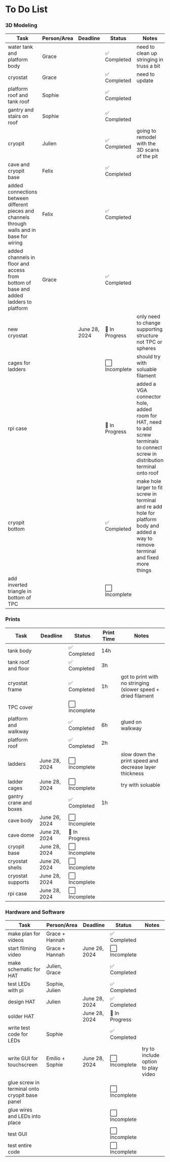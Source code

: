# To Do List

### 3D Modeling

| Task             | Person/Area      | Deadline   | Status          | Notes|
|------------------|------------------|------------|-----------------|------|
| water tank and platform body | Grace   |  |✅ Completed  |need to clean up stringing in truss a bit|
|  cryostat | Grace    |  |✅ Completed    | need to update  |
| platform roof and tank roof| Sophie |  | ✅ Completed    | |
| gantry and stairs on roof | Sophie |   | ✅ Completed |  |
| cryopit | Julien|   | ✅ Completed | going to remodel with the 3D scans of the pit |
| cave and cryopit base | Felix |   | ✅ Completed | |
| added connections between different pieces and channels through walls and in base for wiring | Felix |   | ✅ Completed |  |
| added channels in floor and access from bottom of base and added ladders to platform| Grace|   | ✅ Completed |  |
| new cryostat | | June 28, 2024 | 🔄 In Progress | only need to change supporting structure not TPC or spheres|
| cages for ladders |   | | ⬜️ Incomplete | should try with soluable filament |
| rpi case |  |  |🔄 In Progress | added a VGA connector hole, added room for HAT, need to add screw terminals to connect screw in distribution terminal onto roof |
| cryopit bottom | | |✅ Completed  | make hole larger to fit screw in terminal and re add hole for platform body and added a way to remove terminal and fixed more things |
| add inverted triangle in bottom of TPC | | | ⬜️ Incomplete |  |

### Prints

| Task             | Deadline   | Status          | Print Time| Notes|
|------------------|------------|-----------------|-----------|------|
| tank body        |            | ✅ Completed | 14h|  |
| tank roof and floor |  | ✅ Completed | 3h |  |
| cryostat frame   |            |✅ Completed   | 1h | got to print with no stringing (slower speed + dried filament |
| TPC cover      |  | ⬜️ Incomplete  || |
| platform and walkway         | | ✅ Completed | 6h| glued on walkway|
| platform roof | | ✅ Completed | 2h |  |
| ladders | June 28, 2024 | ⬜️ Incomplete |   | slow down the print speed and decrease layer thickness |
| ladder cages | June 28, 2024 | ⬜️ Incomplete |  | try with soluable |
| gantry crane and boxes | | ✅ Completed | 1h |  |
| cave body | June 26, 2024 | ⬜️ Incomplete  |   |   |
| cave dome | June 28, 2024 | 🔄 In Progress |   |   |
| cryopit base | June 28, 2024 | ⬜️ Incomplete|  |  |
| cryostat shells      | June 26, 2024 | ⬜️ Incomplete  |   |   |
| cryostat supports   |  June 28, 2024 | ⬜️ Incomplete  |   |    |
| rpi case         | June 28, 2024  | ⬜️ Incomplete  |   |   |

### Hardware and Software

| Task             | Person/Area      | Deadline   | Status          | Notes |
|------------------|------------------|------------|-----------------|-------|
| make plan for videos          | Grace + Hannah   |  | ✅ Completed  | |
| start filming video       | Grace + Hannah   | June 26, 2024 | ⬜️ Incomplete    | |
| make schematic for HAT             |Julien, Grace |  | ✅ Completed   | |
| test LEDs with pi         | Sophie, Julien   | | ✅ Completed   | |
| design HAT          |  Julien | June 28, 2024 | ✅ Completed | |
| solder HAT          |     | June 28, 2024 | 🔄 In Progress | |
| write test code for LEDs    | Sophie    |  |  ✅ Completed   | |
| write GUI for touchscreen   | Emilio + Sophie   | June 28, 2024 |  ⬜️ Incomplete   | try to include option to play video |
| glue screw in terminal onto cryopit base panel |  |  |⬜️ Incomplete|  |
| glue wires and LEDs into place |  |  | ⬜️ Incomplete|  |
| test GUI |    |  | ⬜️ Incomplete|  |
| test entire code |  |  | ⬜️ Incomplete |  |
